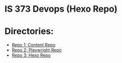 # IS 373 Devops (Hexo Repo)


# Directories:
- [Repo 1: Content Repo](https://github.com/kl63/IS373)
- [Repo 2: Playwright Repo](https://github.com/sebastianlop23/is375_plr)
- [Repo 3: Hexo Repo](https://github.com/kl63/is373_project)




